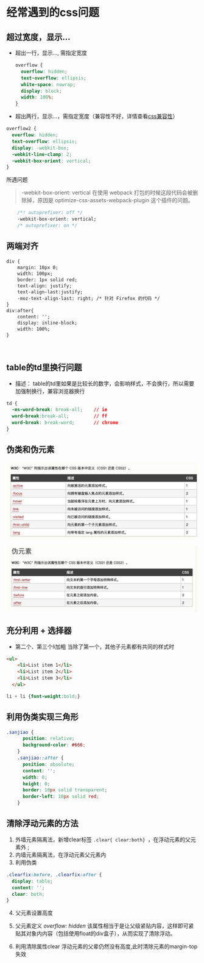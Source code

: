 # 经常遇到的css问题
## 超过宽度，显示...
* 超出一行，显示..., 需指定宽度
  ```css
  overflow {
    overflow: hidden;
    text-overflow: ellipsis;
    white-space: nowrap;
    display: block;
    width: 100%;
  }
  ```
* 超出两行，显示...，需指定宽度（兼容性不好，详情查看[css兼容性](./css_compatibility.md)）
```css
overflow2 {
  overflow: hidden;
  text-overflow: ellipsis;
  display: -webkit-box;
  -webkit-line-clamp: 2;
  -webkit-box-orient: vertical;
}
```
所遇问题
> -webkit-box-orient: vertical 在使用 webpack 打包的时候这段代码会被删除掉，原因是 optimize-css-assets-webpack-plugin 这个插件的问题。

```css
    /*! autoprefixer: off */
    -webkit-box-orient: vertical;
    /* autoprefixer: on */
```

## 两端对齐

```
div {
    margin: 10px 0;
    width: 100px;
    border: 1px solid red;
    text-align: justify;
    text-align-last:justify;
    -moz-text-align-last: right; /* 针对 Firefox 的代码 */
}
div:after{
    content: '';
    display: inline-block;
    width: 100%;
}



```
## table的td里换行问题
* 描述： table的td里如果是比较长的数字，会影响样式，不会换行，所以需要加强制换行，兼容浏览器换行
```css
td {
  -ms-word-break: break-all;    // ie
  word-break:break-all;         // ff
  word-break: break-word;       // chrome
}
```

## 伪类和伪元素

![css伪类](./images/css.jpg)

![css伪元素](./images/css1.jpg)

## 充分利用 + 选择器
* 第二个、第三个li加粗 当除了第一个，其他子元素都有共同的样式时

```html
<ul>
    <li>List item 1</li>
    <li>List item 2</li>
    <li>List item 3</li>
  </ul>
```
```css
li + li {font-weight:bold;}
```

## 利用伪类实现三角形

```css
.sanjiao {
      position: relative;
      background-color: #666;
    }
    .sanjiao::after {
      position: absolute;
      content: '';
      width: 0;
      height: 0;
      border: 10px solid transparent;
      border-left: 10px solid red;
    }
```

## 清除浮动元素的方法

1. 外墙元素隔离法，新增clear标签  `.clear{ clear:both} `，在浮动元素的父元素外 ;
2. 内墙元素隔离法，在浮动元素父元素内
3. 利用伪类
```css
.clearfix:before, .clearfix:after {
  display: table;
  content: '';
  clear: both;
}
```
4. 父元素设置高度
5. 父元素定义 *overflow: hidden* 该属性相当于是让父级紧贴内容，这样即可紧贴其对象内内容（包括使用float的div盒子），从而实现了清除浮动。

6. 利用清除属性clear 浮动元素的父辈仍然没有高度,此时清除元素的margin-top失效
